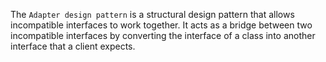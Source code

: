 The `Adapter design pattern` is a structural design pattern that allows incompatible interfaces to work together. It acts as a bridge between two incompatible interfaces by converting the interface of a class into another interface that a client expects.